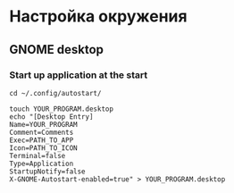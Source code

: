 # Настройка окружения
## GNOME desktop
### Start up application at the start
```
cd ~/.config/autostart/

touch YOUR_PROGRAM.desktop
echo "[Desktop Entry]
Name=YOUR_PROGRAM
Comment=Comments
Exec=PATH_TO_APP
Icon=PATH_TO_ICON
Terminal=false
Type=Application
StartupNotify=false
X-GNOME-Autostart-enabled=true" > YOUR_PROGRAM.desktop
```
